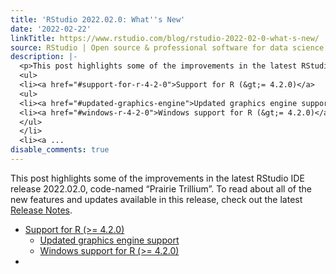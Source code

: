 ```yaml
---
title: 'RStudio 2022.02.0: What''s New'
date: '2022-02-22'
linkTitle: https://www.rstudio.com/blog/rstudio-2022-02-0-what-s-new/
source: RStudio | Open source & professional software for data science teams on RStudio
description: |-
  <p>This post highlights some of the improvements in the latest RStudio IDE release 2022.02.0, code-named &ldquo;Prairie Trillium&rdquo;. To read about all of the new features and updates available in this release, check out the latest <a href="https://www.rstudio.com/products/rstudio/release-notes/" target="_blank">Release Notes</a>.</p>
  <ul>
  <li><a href="#support-for-r-4-2-0">Support for R (&gt;= 4.2.0)</a>
  <ul>
  <li><a href="#updated-graphics-engine">Updated graphics engine support</a></li>
  <li><a href="#windows-r-4-2-0">Windows support for R (&gt;= 4.2.0)</a></li>
  </ul>
  </li>
  <li><a ...
disable_comments: true
---
```

<p>This post highlights some of the improvements in the latest RStudio IDE release 2022.02.0, code-named &ldquo;Prairie Trillium&rdquo;. To read about all of the new features and updates available in this release, check out the latest <a href="https://www.rstudio.com/products/rstudio/release-notes/" target="_blank">Release Notes</a>.</p>
<ul>
<li><a href="#support-for-r-4-2-0">Support for R (&gt;= 4.2.0)</a>
<ul>
<li><a href="#updated-graphics-engine">Updated graphics engine support</a></li>
<li><a href="#windows-r-4-2-0">Windows support for R (&gt;= 4.2.0)</a></li>
</ul>
</li>
<li><a ...